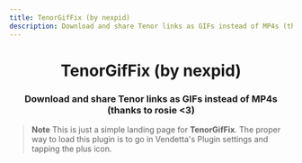```yaml
---
title: TenorGifFix (by nexpid)
description: Download and share Tenor links as GIFs instead of MP4s (thanks to rosie <3)
---
```


<div align="center">
    <h1>TenorGifFix (by nexpid)</h1>
    <h3>Download and share Tenor links as GIFs instead of MP4s (thanks to rosie <3)</h3>
</div>

> **Note**
> This is just a simple landing page for **TenorGifFix**. The proper way to load this plugin is to go in Vendetta's Plugin settings and tapping the plus icon.
